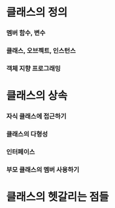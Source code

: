 # 클래스의 정의
### 멤버 함수, 변수
### 클래스, 오브젝트, 인스턴스
### 객체 지향 프로그래밍

# 클래스의 상속
### 자식 클래스에 접근하기
### 클래스의 다형성
### 인터페이스 
### 부모 클래스의 멤버 사용하기

# 클래스의 헷갈리는 점들

